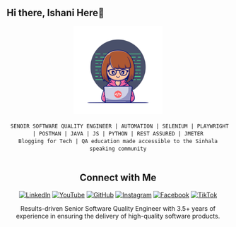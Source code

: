 ## Hi there, Ishani Here👋

<div align=center>
  
  <img style="margin-left:auto; margin-right:auto;" src="assets/img//girl.png" width="200" height="200"/>

  ` SENOIR SOFTWARE QUALITY ENGINEER | AUTOMATION | SELENIUM | PLAYWRIGHT | POSTMAN | JAVA | JS | PYTHON | REST ASSURED | JMETER`
<br>
  ` Blogging for Tech | QA education made accessible to the Sinhala speaking community `
  <br>
  <br>
 ## Connect with Me

[![LinkedIn](https://img.shields.io/badge/-LinkedIn-blue?style=flat-square&logo=LinkedIn&logoColor=white)](https://www.linkedin.com/in/ishani-nuwanthika/)
[![YouTube](https://img.shields.io/badge/-YouTube-red?style=flat-square&logo=YouTube&logoColor=white)](https://www.youtube.com/@qajournalbyish)
[![GitHub](https://img.shields.io/badge/-GitHub-333?style=flat-square&logo=GitHub&logoColor=white)](https://github.com/nuwanthikaishani)
[![Instagram](https://img.shields.io/badge/-Instagram-purple?style=flat-square&logo=Instagram&logoColor=white)](https://www.instagram.com/qajournalbyish/)
[![Facebook](https://img.shields.io/badge/-Facebook-blue?style=flat-square&logo=Facebook&logoColor=white)](https://www.facebook.com/qajournalbyish/)
[![TikTok](https://img.shields.io/badge/-TikTok-black?style=flat-square&logo=TikTok&logoColor=white)](https://www.tiktok.com/@qajournalbyish)



  <p>Results-driven Senior Software Quality  Engineer with 3.5+ years of experience in ensuring the delivery of high-quality software products.</p>
  
</div>







<!--
**nuwanthikaishani/nuwanthikaishani** is a ✨ _special_ ✨ repository because its `README.md` (this file) appears on your GitHub profile.

Here are some ideas to get you started:

- 🔭 I’m currently working on ...
- 🌱 I’m currently learning ...
- 👯 I’m looking to collaborate on ...
- 🤔 I’m looking for help with ...
- 💬 Ask me about ...
- 📫 How to reach me: ...
- 😄 Pronouns: ...
- ⚡ Fun fact: ...
-->

